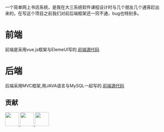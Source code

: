一个简单网上书店系统，是我在大三系统软件课程设计时与几个朋友几个通宵赶出来的。在写这个项目之前我们对前后端框架还一窍不通，bug也特别多。
# 前端
前端是采用vue.js框架与ElemeUI写的.[前端源代码](https://github.com/lipses/BookShop/tree/fore-end)
# 后端
后端采用MVC框架,用JAVA语言与MySQL一起写的.[前端源代码](https://github.com/lipses/BookShop/tree/back-end)

## 贡献

<a href="https://github.com/lamprose">
  <img src="https://avatars0.githubusercontent.com/u/29279979" width="45px">
</a>
<a href="https://github.com/raoxueliang">
    <img src="https://avatars0.githubusercontent.com/u/28750992" width="45px">
</a>
<a href="https://github.com/SongLiyun">
    <img src="https://avatars0.githubusercontent.com/u/49939107" width="45px">
</a>
